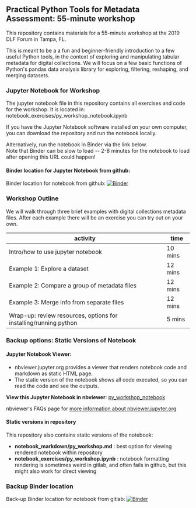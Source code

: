 ## Practical Python Tools for Metadata Assessment: 55-minute workshop

This repository contains materials for a 55-minute workshop at the 2019 DLF Forum in Tampa, FL. 

This is meant to be a a fun and beginner-friendly introduction to a few useful Python tools, in the context of exploring and manipulating tabular metadata for digital collections. We will focus on a few basic functions of Python's pandas data analysis library for exploring, filtering, reshaping, and merging datasets.


### Jupyter Notebook for Workshop 

The jupyter notebook file in this repository contains all exercises and code for the workshop.   It is located in:  
notebook_exercises/py_workshop_notebook.ipynb

If you have the Jupyter Notebook software installed on your own computer, you can download the repository and run the notebook locally.   

Alternatively, run the notebook in Binder via the link below.  
Note that Binder can be slow to load -- 2-8 minutes for the notebook to load after opening this URL could happen! 

#### Binder location for Jupyter Notebook from github:  
Binder location for notebook from github: [![Binder](https://mybinder.org/badge_logo.svg)](https://mybinder.org/v2/gh/morganem0/py-workshop-DLF2019/master)


### Workshop Outline

We will walk through three brief examples with digital collections metadata files. After each example there will be an exercise you can try out on your own. 

| activity | time |
| ------ | ------ |
| Intro/how to use jupyter notebook | 10 mins   |
| Example 1: Explore a dataset|  12 mins | 
| Example 2: Compare a group of metadata files | 12 mins| 
| Example 3: Merge info from separate files  |  12 mins | 
| Wrap-up: review resources, options for installing/running python | 5 mins| 


### Backup options: Static Versions of Notebook 

#### Jupyter Notebook Viewer:
* nbviewer.jupyter.org provides a viewer that renders notebook code and markdown as static HTML page.   
* The static version of the notebook shows all code executed, so you can read the code and see the outputs.  

**View this Jupyter Notebook in nbviewer**: [py_workshop_notebook](https://nbviewer.jupyter.org/urls/gitlab.com/morganem/py-workshop-dlf2019/raw/master/notebook_exercises/py_workshop_notebook.ipynb)

nbviewer's FAQs page for [more information about nbviewer.jupyter.org](https://nbviewer.jupyter.org/faq)

#### Static versions in repository 
This repository also contains static versions of the notebook: 
* **notebook_markdown/py_workshop.md** : best option for viewing rendered notebook within repository 
* **notebook_exercises/py_workshop.ipynb** : notebook formatting rendering is sometimes weird in gitlab, and often fails in github, but this might also work for direct viewing

### Backup Binder location 
Back-up Binder location for notebook from gitlab: [![Binder](https://mybinder.org/badge_logo.svg)](https://mybinder.org/v2/gl/morganem%2Fpy-workshop-dlf2019/master)
